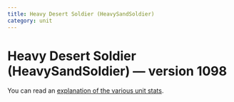 ```yaml
---
title: Heavy Desert Soldier (HeavySandSoldier)
category: unit
---
```


# Heavy Desert Soldier (HeavySandSoldier) — version 1098

You can read an [explanation  of the various unit stats](unitexplained.md).


